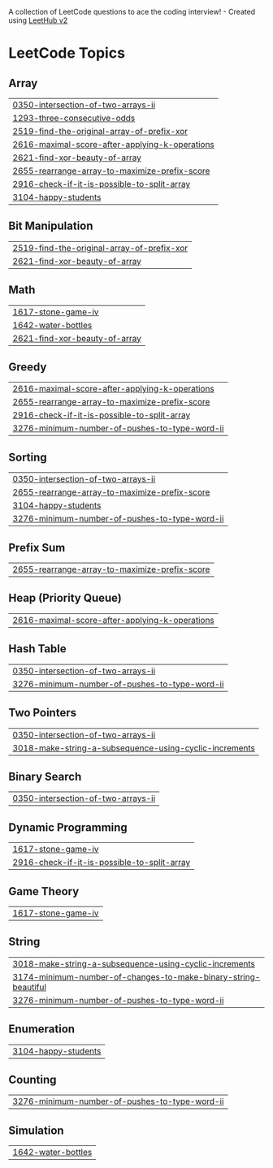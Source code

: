 A collection of LeetCode questions to ace the coding interview! - Created using [LeetHub v2](https://github.com/arunbhardwaj/LeetHub-2.0)
<!---LeetCode Topics Start-->
# LeetCode Topics
## Array
|  |
| ------- |
| [0350-intersection-of-two-arrays-ii](https://github.com/Kunalkhuteta/leetcode/tree/master/0350-intersection-of-two-arrays-ii) |
| [1293-three-consecutive-odds](https://github.com/Kunalkhuteta/leetcode/tree/master/1293-three-consecutive-odds) |
| [2519-find-the-original-array-of-prefix-xor](https://github.com/Kunalkhuteta/leetcode/tree/master/2519-find-the-original-array-of-prefix-xor) |
| [2616-maximal-score-after-applying-k-operations](https://github.com/Kunalkhuteta/leetcode/tree/master/2616-maximal-score-after-applying-k-operations) |
| [2621-find-xor-beauty-of-array](https://github.com/Kunalkhuteta/leetcode/tree/master/2621-find-xor-beauty-of-array) |
| [2655-rearrange-array-to-maximize-prefix-score](https://github.com/Kunalkhuteta/leetcode/tree/master/2655-rearrange-array-to-maximize-prefix-score) |
| [2916-check-if-it-is-possible-to-split-array](https://github.com/Kunalkhuteta/leetcode/tree/master/2916-check-if-it-is-possible-to-split-array) |
| [3104-happy-students](https://github.com/Kunalkhuteta/leetcode/tree/master/3104-happy-students) |
## Bit Manipulation
|  |
| ------- |
| [2519-find-the-original-array-of-prefix-xor](https://github.com/Kunalkhuteta/leetcode/tree/master/2519-find-the-original-array-of-prefix-xor) |
| [2621-find-xor-beauty-of-array](https://github.com/Kunalkhuteta/leetcode/tree/master/2621-find-xor-beauty-of-array) |
## Math
|  |
| ------- |
| [1617-stone-game-iv](https://github.com/Kunalkhuteta/leetcode/tree/master/1617-stone-game-iv) |
| [1642-water-bottles](https://github.com/Kunalkhuteta/leetcode/tree/master/1642-water-bottles) |
| [2621-find-xor-beauty-of-array](https://github.com/Kunalkhuteta/leetcode/tree/master/2621-find-xor-beauty-of-array) |
## Greedy
|  |
| ------- |
| [2616-maximal-score-after-applying-k-operations](https://github.com/Kunalkhuteta/leetcode/tree/master/2616-maximal-score-after-applying-k-operations) |
| [2655-rearrange-array-to-maximize-prefix-score](https://github.com/Kunalkhuteta/leetcode/tree/master/2655-rearrange-array-to-maximize-prefix-score) |
| [2916-check-if-it-is-possible-to-split-array](https://github.com/Kunalkhuteta/leetcode/tree/master/2916-check-if-it-is-possible-to-split-array) |
| [3276-minimum-number-of-pushes-to-type-word-ii](https://github.com/Kunalkhuteta/leetcode/tree/master/3276-minimum-number-of-pushes-to-type-word-ii) |
## Sorting
|  |
| ------- |
| [0350-intersection-of-two-arrays-ii](https://github.com/Kunalkhuteta/leetcode/tree/master/0350-intersection-of-two-arrays-ii) |
| [2655-rearrange-array-to-maximize-prefix-score](https://github.com/Kunalkhuteta/leetcode/tree/master/2655-rearrange-array-to-maximize-prefix-score) |
| [3104-happy-students](https://github.com/Kunalkhuteta/leetcode/tree/master/3104-happy-students) |
| [3276-minimum-number-of-pushes-to-type-word-ii](https://github.com/Kunalkhuteta/leetcode/tree/master/3276-minimum-number-of-pushes-to-type-word-ii) |
## Prefix Sum
|  |
| ------- |
| [2655-rearrange-array-to-maximize-prefix-score](https://github.com/Kunalkhuteta/leetcode/tree/master/2655-rearrange-array-to-maximize-prefix-score) |
## Heap (Priority Queue)
|  |
| ------- |
| [2616-maximal-score-after-applying-k-operations](https://github.com/Kunalkhuteta/leetcode/tree/master/2616-maximal-score-after-applying-k-operations) |
## Hash Table
|  |
| ------- |
| [0350-intersection-of-two-arrays-ii](https://github.com/Kunalkhuteta/leetcode/tree/master/0350-intersection-of-two-arrays-ii) |
| [3276-minimum-number-of-pushes-to-type-word-ii](https://github.com/Kunalkhuteta/leetcode/tree/master/3276-minimum-number-of-pushes-to-type-word-ii) |
## Two Pointers
|  |
| ------- |
| [0350-intersection-of-two-arrays-ii](https://github.com/Kunalkhuteta/leetcode/tree/master/0350-intersection-of-two-arrays-ii) |
| [3018-make-string-a-subsequence-using-cyclic-increments](https://github.com/Kunalkhuteta/leetcode/tree/master/3018-make-string-a-subsequence-using-cyclic-increments) |
## Binary Search
|  |
| ------- |
| [0350-intersection-of-two-arrays-ii](https://github.com/Kunalkhuteta/leetcode/tree/master/0350-intersection-of-two-arrays-ii) |
## Dynamic Programming
|  |
| ------- |
| [1617-stone-game-iv](https://github.com/Kunalkhuteta/leetcode/tree/master/1617-stone-game-iv) |
| [2916-check-if-it-is-possible-to-split-array](https://github.com/Kunalkhuteta/leetcode/tree/master/2916-check-if-it-is-possible-to-split-array) |
## Game Theory
|  |
| ------- |
| [1617-stone-game-iv](https://github.com/Kunalkhuteta/leetcode/tree/master/1617-stone-game-iv) |
## String
|  |
| ------- |
| [3018-make-string-a-subsequence-using-cyclic-increments](https://github.com/Kunalkhuteta/leetcode/tree/master/3018-make-string-a-subsequence-using-cyclic-increments) |
| [3174-minimum-number-of-changes-to-make-binary-string-beautiful](https://github.com/Kunalkhuteta/leetcode/tree/master/3174-minimum-number-of-changes-to-make-binary-string-beautiful) |
| [3276-minimum-number-of-pushes-to-type-word-ii](https://github.com/Kunalkhuteta/leetcode/tree/master/3276-minimum-number-of-pushes-to-type-word-ii) |
## Enumeration
|  |
| ------- |
| [3104-happy-students](https://github.com/Kunalkhuteta/leetcode/tree/master/3104-happy-students) |
## Counting
|  |
| ------- |
| [3276-minimum-number-of-pushes-to-type-word-ii](https://github.com/Kunalkhuteta/leetcode/tree/master/3276-minimum-number-of-pushes-to-type-word-ii) |
## Simulation
|  |
| ------- |
| [1642-water-bottles](https://github.com/Kunalkhuteta/leetcode/tree/master/1642-water-bottles) |
<!---LeetCode Topics End-->